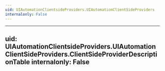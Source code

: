 ```yaml
---
uid: UIAutomationClientsideProviders.UIAutomationClientSideProviders
internalonly: False
---
```


---
uid: UIAutomationClientsideProviders.UIAutomationClientSideProviders.ClientSideProviderDescriptionTable
internalonly: False
---
